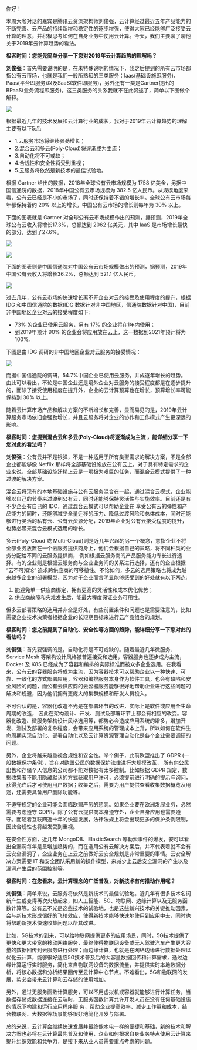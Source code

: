 你好！

本周大咖对话的嘉宾是腾讯云资深架构师刘俊强，云计算经过最近五年产品能力的不断完善、云产品的持续新增和稳定性的逐步增强，使得大家已经能够广泛接受云计算的理念，并积极思考如何在自身业务中使用云计算。今天，我们主要聊了聊他关于2019年云计算趋势的看法。

**极客时间：您能先简单分享一下您对2019年云计算趋势的理解吗？**

**刘俊强**：首先需要说明的是，在未特殊说明的情况下，我之后提到的所有云市场都指公有云市场，也就是我们一般所熟知的三类服务：laas(基础设施即服务)、Paas(平台即服务)以及SaaS(软件即服务)，另外还有一类是Gartner提出的BPaaS(业务流程即服务)。这三类服务的关系我就不在此赘述了，简单以下图做个解释。

![](https://static001.geekbang.org/resource/image/7f/a3/7f51abc362f7e2880734ffeaa9a078a3.png?wh=421*479)

根据最近几年的技术发展和云计算行业的成⻓，我对于2019年云计算趋势的理解主要有以下5点:

- 1.云服务市场将继续强劲增⻓；
- 2.混合云和多云(Poly-Cloud)将逐渐成为主流；
- 3.自动化将不可或缺；
- 4.合规性和安全性将受到重视；
- 5.云服务将依然是新技术的最佳试验地。

根据 Gartner 给出的数据，2018年全球公有云市场规模为 1758 亿美金，另据中国信通院的数据，2018年中国公有云市场规模为 382.5 亿人⺠币。从规模⻆度来看，公有云已经是不小的市场了，同时还保持着不错的增⻓率。全球公有云市场每年都保持着约 20% 以上的增⻓，中国公有云市场的增⻓则每年为 30% 以上。

下面的图表就是 Gartner 对全球公有云市场规模作出的预测，据预测，2019年全球公有云收入将增⻓17.3%，总额达到 2062 亿美元，其中 IaaS 是市场增⻓最快的部分，达到了27.6%。

![](https://static001.geekbang.org/resource/image/f9/8c/f9d853addebc0546946c89cec6f0df8c.png?wh=880*459)

![](https://static001.geekbang.org/resource/image/32/91/326ccb304e8759469b6b175ffd869f91.jpg?wh=697*393)

下面的图表则是中国信通院对中国公有云市场规模做出的预测，据预测，2019年中国公有云收入将增⻓36.2%，总额达到 521.1 亿人⺠币。

![](https://static001.geekbang.org/resource/image/26/99/26effaec92d082dda7cf1924d5916b99.png?wh=894*576)

过去几年，公有云市场的快速增⻓离不开企业对云的接受及使用程度的提升，根据 IDG 和中国信通院的数据(IDG 数据针对非中国地区，信通院数据针对中国)，目前非中国地区企业对云的接受程度如下:

- 73% 的企业已使用云服务，另有 17% 的企业将在1年内使用；
- 到2019年预计 90% 的企业会将应用放在云上，这一数据到2021年预计将为 100%。

下图是由 IDG 调研的非中国地区企业对云服务的接受情况：

![](https://static001.geekbang.org/resource/image/58/d8/58cac1468e2dee324a06b894833026d8.png?wh=864*382)

而据中国信通院的调研，54.7%中国企业已使用云服务，并成逐年增⻓的趋势。由此可以看出，不论是中国企业还是境外企业对云服务的接受程度都是在逐步提升的，而除了接受使用程度在提升外，企业的云计算预算也在增⻓，预算增⻓率可能保持到 30% 以上。

随着云计算市场产品和解决方案的不断增⻓和完善，显而易⻅的是，2019年云计算服务市场依旧会强劲增⻓，并且云服务将对企业的协作和工作模式产生更深远的影响。

**极客时间：您提到混合云和多云(Poly-Cloud)将逐渐成为主流 ，能详细分享一下您对此的看法吗？**

**刘俊强**：公有云并不是银弹，不是一种适用于所有类型需求的解决方案，不是全部企业都能够像 Netflix 那样将全部基础设施放在公有云上。对于具有特定需求的企业来说，全部基础设施迁移上云是一项极为艰巨的任务，而混合云模式提供了一种过渡的解决方案。

混合云将现有的本地基础设施与公有云服务混合在一起，通过混合云模式，企业能够以自己的节奏来过渡到公有云，同时还能够保持灵活性与实施效率。目前还是有不少企业有自己的 IDC，通过混合云模式可以帮助企业在 享受公有云的弹性和产品能力的同时，还能够减少全量迁移的压力、降低过渡⻛险和总体成本，同时还能够进行灵活的私有云、公有云资源分配，2019年企业对公有云接受程度的提升，也势必带来混合云模式选用的增⻓。

多云(Poly-Cloud 或 Multi-Cloud)则是近几年兴起的另一个概念，意指企业不将全部业务放置在一个云服务提供商身上，他们会根据自己的策略，将不同种类的业务分配给不同的云服务提供商， 例如根据云服务商的产品服务能力专⻓进行选择。有的企业则是根据云服务商与企业业务间的关系进行选择，还有的企业根据 “云不可知论” 追求跨供应商的可移植性。不论如何，多云的选用策略也将成为越来越多企业的部署模型，因为对于企业而言明显能够感受到的好处就有以下两点:

1. 能避免单一供应商绑定，拥有更高的灵活性和成本优化优势；
2. 供应商故障和灾难发生后，能最大程度保证业务可用性。

但多云部署策略的选用并非全是好处，有些前置条件和问题也是需要注意的，比如需要企业技术决策者根据企业的长短期目标来进行云产品组合的规划。

**极客时间：您之前提到了自动化、安全性等方面的趋势，能详细分享一下您对此的看法吗？**

**刘俊强**：首先要强调的是，自动化将是不可或缺的。随着最近几年微服务、Service Mesh 等架构设计⻛格被普遍接受和选用，容器服务也逐步成为主流，Docker 及 K8S 已经成为了容器和编排的实际标准而被众多企业选用。在我看来，公有云的容器服务将成为主流，因为容器技术可以帮助企业以一种快速、可靠、一致化的方式部署应用，容器和编排服务本身作为软件工具，也会有缺陷和安全⻛险的问题，而公有云供应商的云容器服务能够很好地帮助企业进行这些问题的解决和规避，因为他们拥有更庞大的集群规模和研发人员投入。

不可否认的是，容器化改造不光是在部署环节的改进，实际上是软件或应用全生命周期的改造， 因此在架构设计、开发、测试及部署环节上都会有相应的改变。容器化改造、微服务架构设计⻛格选用等，都势必会造成应用系统的增多，增加开发、测试及部署的复杂程度，会带来应用系统的管理成本上升，所以如何在软件生命周期实现自动化、部署自动化以及云计算资源管理自动化是各个企业需要调研的问题。

另外，企业将越来越重视合规性和安全性。举个例子，此前欧盟推出了 GDPR (一般数据保护条例)，旨在对欧盟公⺠的数据保护法律进行大规模改革， 所有向公⺠出售和存储个人信息的公司都不能对数据有太多控制。比如根据 GDPR 规定，数据收集者不能用隐藏默认的方式获取用户许可，必须提前进行明确的提示与询问，获得允许后才可使用用户数据；收集之后，需要为用户提供查看收集数据概览及用途，还需要具备用户删除功能等。

不遵守规定的企业可能会面临欧盟严厉的惩罚。如果企业要在欧洲发展业务，必然需要考虑遵守 GDPR，除了公有云提供商本身遵守外，企业自身应用也需要遵守。而随着互联网近十年的快速发展，法律法规上将会出现更多的保护条例限制，因此合规性也将越发受到重视。

在安全性方面，近几年 MongoDB、ElasticSearch 等勒索事件的爆发，安可以看出全漏洞每年是呈增加趋势的，而在选用公有云解决方案后，并不代表着就不会有云安全漏洞了，企业业务在上云之前做好云安全规划是非常重要的事情。云安全解决方案需要 IT 和安全团队采用新的操作模型，来减少上云后安全漏洞的产生以及漏洞产生后的范围控制等。

**极客时间：在您看来，云计算理念的广泛普及，对新技术有何推动作用呢？**

**刘俊强**：简单来说，云服务将依然是新技术的最佳试验地。近几年有很多技术名词新产生或变得再次火热起来，如人工智能、5G、物联网、边缘计算以及无服务函数计算等。公有云不光是这些技术的试验地，也是这些新兴技术的关键推动因素，会与新技术形成很好的⻜轮效应，使得新技术能够快速地使用到应用中去，同时也将帮助新技术快速收集问题以帮其改进。

比如，5G技术的到来，可以给物联网提供更多的应用场景，同时，5G技术提供了更快和更大带宽的移动网络服务，最终使得物联网设备或无人驾驶汽⻋产生更大容量的数据回传到云服务进行处理；而边缘计算，也就是在网络边缘进行数据处理以优化云计算，能够很好适应5G技术普及后的大容量数据回传和计算需求，通过边缘计算运行实时服务，简化来自物联网设备的数据流量，并提供实时本地数据分析，将核心数据和分析结果回传至云计算中心节点。不难看出，5G和物联网的发展，势必会带来云计算和云存储的使用增加。

另外，通过无服务函数计算服务，可以不用虚拟机或容器就能够进行计算任务，当数据存储或数据连接在云端时，无服务函数计算允许开发人员在没有任何基础设施的情况下构建和运行应用程序服 务，帮助企业提高效率、减少工作量和成本，结合物联网、大数据等场景能够很好地简化开发与部署。

总的来说，云计算会继续快速发展并最终像水电一样的便捷和基础，新的技术和解决方案也必将在云计算最先普及和使用，企业如何根据自身业务特点使用云计算来提升组织效能和竞争力，是接下来从业人员需要重点考虑的问题。